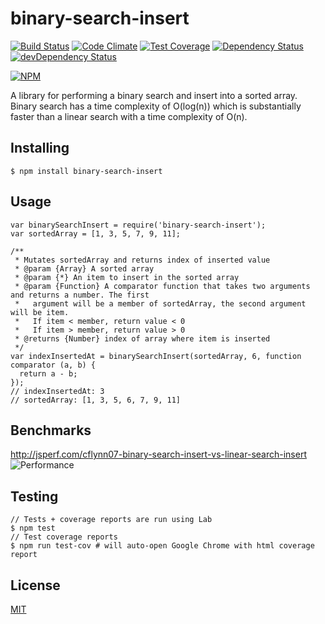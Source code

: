 binary-search-insert
====================
[![Build Status](https://travis-ci.org/cflynn07/binary-search-insert.svg)](https://travis-ci.org/cflynn07/binary-search-insert)
[![Code Climate](https://codeclimate.com/github/cflynn07/binary-search-insert/badges/gpa.svg)](https://codeclimate.com/github/cflynn07/binary-search-insert)
[![Test Coverage](https://codeclimate.com/github/cflynn07/binary-search-insert/badges/coverage.svg)](https://codeclimate.com/github/cflynn07/binary-search-insert)
[![Dependency Status](https://david-dm.org/cflynn07/binary-search-insert.svg)](https://david-dm.org/cflynn07/binary-search-insert)
[![devDependency Status](https://david-dm.org/cflynn07/binary-search-insert/dev-status.svg)](https://david-dm.org/cflynn07/binary-search-insert#info=devDependencies)

[![NPM](https://nodei.co/npm/binary-search-insert.png?compact=true)](https://nodei.co/npm/binary-search-insert/)

A library for performing a binary search and insert into a sorted array.  
Binary search has a time complexity of O(log(n)) which is substantially faster than a linear search
with a time complexity of O(n).

Installing
----------
```
$ npm install binary-search-insert
```

Usage
-----
```
var binarySearchInsert = require('binary-search-insert');
var sortedArray = [1, 3, 5, 7, 9, 11];

/**
 * Mutates sortedArray and returns index of inserted value
 * @param {Array} A sorted array
 * @param {*} An item to insert in the sorted array
 * @param {Function} A comparator function that takes two arguments and returns a number. The first
 *   argument will be a member of sortedArray, the second argument will be item.
 *   If item < member, return value < 0
 *   If item > member, return value > 0
 * @returns {Number} index of array where item is inserted
 */
var indexInsertedAt = binarySearchInsert(sortedArray, 6, function comparator (a, b) {
  return a - b;
});
// indexInsertedAt: 3
// sortedArray: [1, 3, 5, 6, 7, 9, 11]
```

Benchmarks
----------
http://jsperf.com/cflynn07-binary-search-insert-vs-linear-search-insert  
![Performance](https://cloud.githubusercontent.com/assets/467885/12046878/7c2d98ca-ae76-11e5-8eee-34bb01c2e09b.png)

Testing
-------
```
// Tests + coverage reports are run using Lab
$ npm test
// Test coverage reports
$ npm run test-cov # will auto-open Google Chrome with html coverage report
```

License
-------
[MIT](https://raw.githubusercontent.com/cflynn07/binary-search-insert/master/LICENSE)
